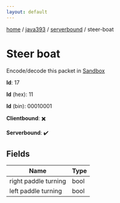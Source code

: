 ```yaml
---
layout: default
---
```


[home](/)  /  [java393](/protocol/java393)  /  [serverbound](/protocol/java393/serverbound)  /  steer-boat

# Steer boat

Encode/decode this packet in [Sandbox](../../../sandbox/java393#Serverbound.SteerBoat)

**Id**: 17

**Id** (hex): 11

**Id** (bin): 00010001

**Clientbound**: ✖️

**Serverbound**: ✔️

## Fields

Name | Type
---|---
right paddle turning | bool
left paddle turning | bool
